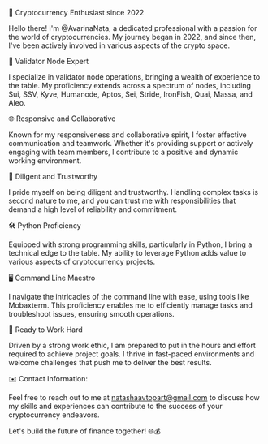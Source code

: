 
🚀 Cryptocurrency Enthusiast since 2022

Hello there! I'm @AvarinaNata, a dedicated professional with a passion for the world of cryptocurrencies. My journey began in 2022, and since then, I've been actively involved in various aspects of the crypto space.

🔗 Validator Node Expert

I specialize in validator node operations, bringing a wealth of experience to the table. My proficiency extends across a spectrum of nodes, including Sui, SSV, Kyve, Humanode, Aptos, Sei, Stride, IronFish, Quai, Massa, and Aleo.

🌐 Responsive and Collaborative

Known for my responsiveness and collaborative spirit, I foster effective communication and teamwork. Whether it's providing support or actively engaging with team members, I contribute to a positive and dynamic working environment.

💪 Diligent and Trustworthy

I pride myself on being diligent and trustworthy. Handling complex tasks is second nature to me, and you can trust me with responsibilities that demand a high level of reliability and commitment.

🛠️ Python Proficiency

Equipped with strong programming skills, particularly in Python, I bring a technical edge to the table. My ability to leverage Python adds value to various aspects of cryptocurrency projects.

🖥️ Command Line Maestro

I navigate the intricacies of the command line with ease, using tools like Mobaxterm. This proficiency enables me to efficiently manage tasks and troubleshoot issues, ensuring smooth operations.

💼 Ready to Work Hard

Driven by a strong work ethic, I am prepared to put in the hours and effort required to achieve project goals. I thrive in fast-paced environments and welcome challenges that push me to deliver the best results.

✉️ Contact Information:

Feel free to reach out to me at natashaavtopart@gmail.com to discuss how my skills and experiences can contribute to the success of your cryptocurrency endeavors.

Let's build the future of finance together! 🌐💰
